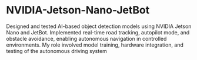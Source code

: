 # NVIDIA-Jetson-Nano-JetBot
Designed and tested AI-based object detection models using NVIDIA Jetson Nano and JetBot. Implemented real-time road tracking, autopilot mode, and obstacle avoidance, enabling autonomous navigation in controlled environments. My role involved model training, hardware integration, and testing of the autonomous driving system

